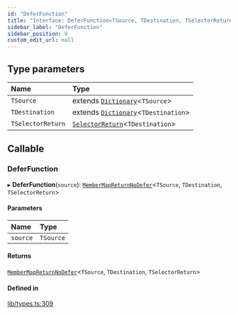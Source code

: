 ```yaml
---
id: "DeferFunction"
title: "Interface: DeferFunction<TSource, TDestination, TSelectorReturn>"
sidebar_label: "DeferFunction"
sidebar_position: 0
custom_edit_url: null
---
```


## Type parameters

| Name | Type |
| :------ | :------ |
| `TSource` | extends [`Dictionary`](../modules.md#dictionary)<`TSource`\> |
| `TDestination` | extends [`Dictionary`](../modules.md#dictionary)<`TDestination`\> |
| `TSelectorReturn` | [`SelectorReturn`](../modules.md#selectorreturn)<`TDestination`\> |

## Callable

### DeferFunction

▸ **DeferFunction**(`source`): [`MemberMapReturnNoDefer`](../modules.md#membermapreturnnodefer)<`TSource`, `TDestination`, `TSelectorReturn`\>

#### Parameters

| Name | Type |
| :------ | :------ |
| `source` | `TSource` |

#### Returns

[`MemberMapReturnNoDefer`](../modules.md#membermapreturnnodefer)<`TSource`, `TDestination`, `TSelectorReturn`\>

#### Defined in

[lib/types.ts:309](https://github.com/nartc/mapper/blob/26cdf55/packages/core/src/lib/types.ts#L309)
